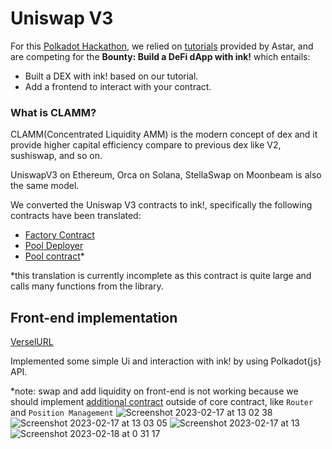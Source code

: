 # Uniswap V3
For this [Polkadot Hackathon](https://www.polkadotglobalseries.com/?utm_source=Discord&utm_medium=socials&utm_campaign=launch), we relied on [tutorials](https://docs.astar.network/docs/build/wasm/from-zero-to-ink-hero/dex/) provided by Astar, and are competing for the **Bounty: Build a DeFi dApp with ink!** which entails: <br />
- Built a DEX with ink! based on our tutorial.
- Add a frontend to interact with your contract. <br />

### What is CLAMM?
CLAMM(Concentrated Liquidity AMM) is the modern concept of dex and it provide higher capital efficiency compare to previous dex like V2, sushiswap, and so on.

UniswapV3 on Ethereum, Orca on Solana, StellaSwap on Moonbeam is also the same model.

We converted the Uniswap V3 contracts to ink!, specifically the following contracts have been translated: <br />
- [Factory Contract](https://github.com/Uniswap/v3-core/blob/main/contracts/UniswapV3Factory.sol)
- [Pool Deployer](https://github.com/Uniswap/v3-core/blob/main/contracts/UniswapV3PoolDeployer.sol)
- [Pool contract](https://github.com/Uniswap/v3-core/blob/main/contracts/UniswapV3Pool.sol)*

\*this translation is currently incomplete as this contract is quite large and calls many functions from the library.

## Front-end implementation
[VerselURL](https://dexfrontend-lilac.vercel.app/)

Implemented some simple Ui and interaction with ink! by using Polkadot{js} API.

*note: swap and add liquidity on front-end is not working because we should implement [additional contract](https://github.com/Uniswap/v3-periphery/tree/main/contracts) outside of core contract, like `Router` and `Position Management`
![Screenshot 2023-02-17 at 13 02 38](https://user-images.githubusercontent.com/67859510/219695799-4fc4b143-4317-4d25-a468-7e91f236a4d8.png)
![Screenshot 2023-02-17 at 13 03 05](https://user-images.githubusercontent.com/67859510/219695823-1654cf0e-6a38-4f66-ad14-c9e692308b23.png)
![Screenshot 2023-02-17 at 13](https://user-images.githubusercontent.com/67859510/219697023-8405ebba-920a-43bb-92e7-6bba4f907d72.png)
![Screenshot 2023-02-18 at 0 31 17](https://user-images.githubusercontent.com/67859510/219696884-0d9a5019-ce99-4a8f-9b33-88dde15bf1f7.png)
